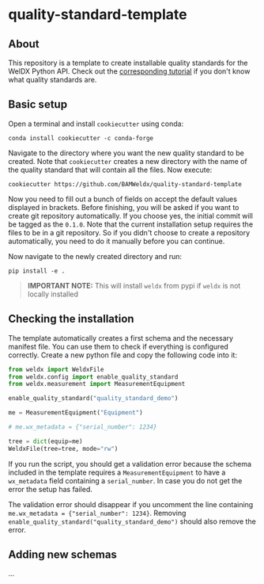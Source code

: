 # quality-standard-template

## About

This repository is a template to create installable quality standards for the WelDX Python API.
Check out the [corresponding tutorial](https://weldx.readthedocs.io/en/latest/tutorials/quality_standards.html) if you 
don't know what quality standards are.

## Basic setup

Open a terminal and install `cookiecutter` using conda:

~~~ shell
conda install cookiecutter -c conda-forge
~~~

Navigate to the directory where you want the new quality standard to be created.
Note that `cookiecutter` creates a new directory with the name of the quality standard that will contain all the files.
Now execute:

~~~
cookiecutter https://github.com/BAMWeldx/quality-standard-template
~~~

Now you need to fill out a bunch of fields on accept the default values displayed in brackets.
Before finishing, you will be asked if you want to create git repository automatically.
If you choose yes, the initial commit will be tagged as the `0.1.0`.
Note that the current installation setup requires the files to be in a git repository.
So if you didn't choose to create a repository automatically, you need to do it manually before you can continue.

Now navigate to the newly created directory and run:


~~~ shell
pip install -e .
~~~

> **IMPORTANT NOTE:** This will install `weldx` from pypi if `weldx` is not locally installed

## Checking the installation

The template automatically creates a first schema and the necessary manifest file.
You can use them to check if everything is configured correctly.
Create a new python file and copy the following code into it:

~~~ python
from weldx import WeldxFile
from weldx.config import enable_quality_standard
from weldx.measurement import MeasurementEquipment

enable_quality_standard("quality_standard_demo")

me = MeasurementEquipment("Equipment")

# me.wx_metadata = {"serial_number": 1234}

tree = dict(equip=me)
WeldxFile(tree=tree, mode="rw")

~~~

If you run the script, you should get a validation error because the schema included in the template requires a `MeasurementEquipment` to have a `wx_metadata` field containing a `serial_number`.
In case you do not get the error the setup has failed.

The validation error should disappear if you uncomment the line containing `me.wx_metadata = {"serial_number": 1234}`.
Removing `enable_quality_standard("quality_standard_demo")` should also remove the error.

## Adding new schemas

...
